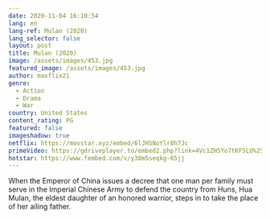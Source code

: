 ```yaml
---
date: 2020-11-04 16:10:54
lang: en
lang-ref: Mulan (2020)
lang_selector: false
layout: post
title: Mulan (2020)
image: /assets/images/453.jpg
featured_image: /assets/images/453.jpg
author: maxflix21
genre:
  - Action
  - Drama
  - War
country: United States
content_rating: PG
featured: false
imageshadow: true
netflix: https://movstar.xyz/embed/6lJHSNoYlr8h7Jc
primeVideo: https://gdriveplayer.to/embed2.php?link=4Vc1ZH5Yo7tKF5LU%252BFgsaApvxR3qfmlnL9o%252F8DzW0ZlsoYiGAVJkf9ew9oPB1Ysh2xHkbLK%252BFV%252FOgPIhv4ITH7aHopRXziphnbuxb1os%252BZCkN5TSCeMqHl4VaATsB%252BrHspPpUQWwyNDsOzKQDhmxmrALWLYbUZfz5T%252F15pwWVm6w2IksgktBeCs6yFcE4jZN8%253D
hotstar: https://www.fembed.com/v/y38m5seqkg-65jj
---
```

When the Emperor of China issues a decree that one man per family must serve in the Imperial Chinese Army to defend the country from Huns, Hua Mulan, the eldest daughter of an honored warrior, steps in to take the place of her ailing father.